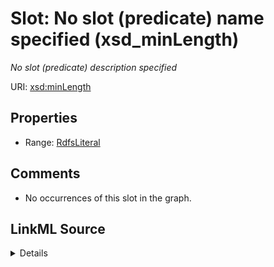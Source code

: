 

# Slot: No slot (predicate) name specified (xsd_minLength)


_No slot (predicate) description specified_







URI: [xsd:minLength](http://www.w3.org/2001/XMLSchema#minLength)



<!-- no inheritance hierarchy -->








## Properties

* Range: [RdfsLiteral](../classes/RdfsLiteral.md)





## Comments

* No occurrences of this slot in the graph.



## LinkML Source

<details>

```yaml
name: xsd_minLength
description: No slot (predicate) description specified
title: No slot (predicate) name specified
comments:
- No occurrences of this slot in the graph.
from_schema: fio-kg
rank: 1000
slot_uri: xsd:minLength
alias: xsd_minLength
range: rdfs_Literal

```
</details>